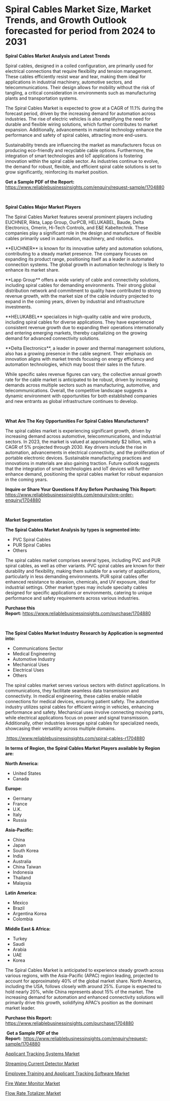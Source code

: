 <p><h1>Spiral Cables Market Size, Market Trends, and Growth Outlook forecasted for period from 2024 to 2031</h1></p><p><strong>Spiral Cables Market Analysis and Latest Trends</strong></p>
<p><p>Spiral cables, designed in a coiled configuration, are primarily used for electrical connections that require flexibility and tension management. These cables efficiently resist wear and tear, making them ideal for applications in industrial machinery, automotive sectors, and telecommunications. Their design allows for mobility without the risk of tangling, a critical consideration in environments such as manufacturing plants and transportation systems.</p><p>The Spiral Cables Market is expected to grow at a CAGR of 11.1% during the forecast period, driven by the increasing demand for automation across industries. The rise of electric vehicles is also amplifying the need for durable and flexible wiring solutions, which further contributes to market expansion. Additionally, advancements in material technology enhance the performance and safety of spiral cables, attracting more end-users.</p><p>Sustainability trends are influencing the market as manufacturers focus on producing eco-friendly and recyclable cable options. Furthermore, the integration of smart technologies and IoT applications is fostering innovation within the spiral cable sector. As industries continue to evolve, the demand for robust, flexible, and efficient spiral cable solutions is set to grow significantly, reinforcing its market position.</p></p>
<p><strong>Get a Sample PDF of the Report:&nbsp;</strong> <a href="https://www.reliablebusinessinsights.com/enquiry/request-sample/1704880?utm_campaign=1109&utm_medium=2&utm_source=Github&utm_content=ia&utm_term=21102024&utm_id=spiral-cables">https://www.reliablebusinessinsights.com/enquiry/request-sample/1704880</a></p>
<p>&nbsp;</p>
<p><strong>Spiral Cables Major Market Players</strong></p>
<p><p>The Spiral Cables Market features several prominent players including EUCHNER, Rikta, Lapp Group, OurPCB, HELUKABEL, Baude, Delta Electronics, Omerin, Hi-Tech Controls, and E&E Kabeltechnik. These companies play a significant role in the design and manufacture of flexible cables primarily used in automation, machinery, and robotics.</p><p>**EUCHNER** is known for its innovative safety and automation solutions, contributing to a steady market presence. The company focuses on expanding its product range, positioning itself as a leader in automated connection systems. The global growth in automation technology is likely to enhance its market share.</p><p>**Lapp Group** offers a wide variety of cable and connectivity solutions, including spiral cables for demanding environments. Their strong global distribution network and commitment to quality have contributed to strong revenue growth, with the market size of the cable industry projected to expand in the coming years, driven by industrial and infrastructure investments.</p><p>**HELUKABEL** specializes in high-quality cable and wire products, including spiral cables for diverse applications. They have experienced consistent revenue growth due to expanding their operations internationally and entering emerging markets, thereby capitalizing on the growing demand for advanced connectivity solutions.</p><p>**Delta Electronics**, a leader in power and thermal management solutions, also has a growing presence in the cable segment. Their emphasis on innovation aligns with market trends focusing on energy efficiency and automation technologies, which may boost their sales in the future.</p><p>While specific sales revenue figures can vary, the collective annual growth rate for the cable market is anticipated to be robust, driven by increasing demands across multiple sectors such as manufacturing, automotive, and telecommunications. Overall, the competitive landscape suggests a dynamic environment with opportunities for both established companies and new entrants as global infrastructure continues to develop.</p></p>
<p>&nbsp;</p>
<p><strong>What Are The Key Opportunities For Spiral Cables Manufacturers?</strong></p>
<p><p>The spiral cables market is experiencing significant growth, driven by increasing demand across automotive, telecommunications, and industrial sectors. In 2023, the market is valued at approximately $2 billion, with a CAGR of 5% projected through 2030. Key drivers include the rise in automation, advancements in electrical connectivity, and the proliferation of portable electronic devices. Sustainable manufacturing practices and innovations in materials are also gaining traction. Future outlook suggests that the integration of smart technologies and IoT devices will further enhance demand, positioning the spiral cables market for robust expansion in the coming years.</p></p>
<p><strong>Inquire or Share Your Questions If Any Before Purchasing This Report:</strong> <a href="https://www.reliablebusinessinsights.com/enquiry/pre-order-enquiry/1704880?utm_campaign=1109&utm_medium=2&utm_source=Github&utm_content=ia&utm_term=21102024&utm_id=spiral-cables">https://www.reliablebusinessinsights.com/enquiry/pre-order-enquiry/1704880</a></p>
<p>&nbsp;</p>
<p><strong>Market Segmentation</strong></p>
<p><strong>The Spiral Cables Market Analysis by types is segmented into:</strong></p>
<p><ul><li>PVC Spiral Cables</li><li>PUR Spiral Cables</li><li>Others</li></ul></p>
<p><p>The spiral cables market comprises several types, including PVC and PUR spiral cables, as well as other variants. PVC spiral cables are known for their durability and flexibility, making them suitable for a variety of applications, particularly in less demanding environments. PUR spiral cables offer enhanced resistance to abrasion, chemicals, and UV exposure, ideal for industrial settings. Other market types may include specialty cables designed for specific applications or environments, catering to unique performance and safety requirements across various industries.</p></p>
<p><strong>Purchase this Report:&nbsp;</strong><a href="https://www.reliablebusinessinsights.com/purchase/1704880?utm_campaign=1109&utm_medium=2&utm_source=Github&utm_content=ia&utm_term=21102024&utm_id=spiral-cables">https://www.reliablebusinessinsights.com/purchase/1704880</a></p>
<p>&nbsp;</p>
<p><strong>The Spiral Cables Market Industry Research by Application is segmented into:</strong></p>
<p><ul><li>Communications Sector</li><li>Medical Engineering</li><li>Automotive Industry</li><li>Mechanical Uses</li><li>Electrical Uses</li><li>Others</li></ul></p>
<p><p>The spiral cables market serves various sectors with distinct applications. In communications, they facilitate seamless data transmission and connectivity. In medical engineering, these cables enable reliable connections for medical devices, ensuring patient safety. The automotive industry utilizes spiral cables for efficient wiring in vehicles, enhancing performance and safety. Mechanical uses involve connecting moving parts, while electrical applications focus on power and signal transmission. Additionally, other industries leverage spiral cables for specialized needs, showcasing their versatility across multiple domains.</p></p>
<p><a href="https://www.reliablebusinessinsights.com/spiral-cables-r1704880?utm_campaign=1109&utm_medium=2&utm_source=Github&utm_content=ia&utm_term=21102024&utm_id=spiral-cables">&nbsp;https://www.reliablebusinessinsights.com/spiral-cables-r1704880</a></p>
<p><strong>In terms of Region, the Spiral Cables Market Players available by Region are:</strong></p>
<p>
    <p> <strong> North America: </strong>
        <ul>
            <li>United States</li>
            <li>Canada</li>
        </ul>
        </p> 
    <p> <strong> Europe: </strong>
        <ul>
            <li>Germany</li>
            <li>France</li>
            <li>U.K.</li>
            <li>Italy</li>
            <li>Russia</li>
        </ul>
        </p> 
    <p> <strong> Asia-Pacific: </strong>
        <ul>
            <li>China</li>
            <li>Japan</li>
            <li>South Korea</li>
            <li>India</li>
            <li>Australia</li>
            <li>China Taiwan</li>
            <li>Indonesia</li>
            <li>Thailand</li>
            <li>Malaysia</li>
        </ul>
        </p> 
    <p> <strong> Latin America: </strong>
        <ul>
            <li>Mexico</li>
            <li>Brazil</li>
            <li>Argentina Korea</li>
            <li>Colombia</li>
        </ul>
        </p> 
    <p> <strong> Middle East & Africa: </strong>
        <ul>
            <li>Turkey</li>
            <li>Saudi</li>
            <li>Arabia</li>
            <li>UAE</li>
            <li>Korea</li>
        </ul>
    </p>
    </p>
<p><p>The Spiral Cables Market is anticipated to experience steady growth across various regions, with the Asia-Pacific (APAC) region leading, projected to account for approximately 40% of the global market share. North America, including the USA, follows closely with around 25%. Europe is expected to hold nearly 20%, while China represents about 15% of the market. The increasing demand for automation and enhanced connectivity solutions will primarily drive this growth, solidifying APAC’s position as the dominant market leader.</p></p>
<p><strong>Purchase this Report: </strong><a href="https://www.reliablebusinessinsights.com/purchase/1704880?utm_campaign=1109&utm_medium=2&utm_source=Github&utm_content=ia&utm_term=21102024&utm_id=spiral-cables">https://www.reliablebusinessinsights.com/purchase/1704880</a></p>
<p>&nbsp;<strong>Get a Sample PDF of the Report:&nbsp;&nbsp;</strong><a href="https://www.reliablebusinessinsights.com/enquiry/request-sample/1704880?utm_campaign=1109&utm_medium=2&utm_source=Github&utm_content=ia&utm_term=21102024&utm_id=spiral-cables">https://www.reliablebusinessinsights.com/enquiry/request-sample/1704880</a></p>
<p><strong></strong></p>
<p><p><a href="https://github.com/stumpefzclearez/Market-Research-Report-List-1/blob/main/applicant-tracking-systems-market.md?utm_campaign=1109&utm_medium=2&utm_source=Github&utm_content=ia&utm_term=21102024&utm_id=spiral-cables">Applicant Tracking Systems Market</a></p><p><a href="https://www.linkedin.com/pulse/streaming-current-detector-market-industry-trends-forecast-period-hsrye?utm_campaign=1109&utm_medium=2&utm_source=Github&utm_content=ia&utm_term=21102024&utm_id=spiral-cables">Streaming Current Detector Market</a></p><p><a href="https://github.com/seraphinaqist/Market-Research-Report-List-1/blob/main/employee-training-and-applicant-tracking-software-market.md?utm_campaign=1109&utm_medium=2&utm_source=Github&utm_content=ia&utm_term=21102024&utm_id=spiral-cables">Employee Training and Applicant Tracking Software Market</a></p><p><a href="https://issuu.com/reportprime-2/docs/fire-water-monitor-market-size-2030_64e285d97c7911?utm_campaign=1109&utm_medium=2&utm_source=Github&utm_content=ia&utm_term=21102024&utm_id=spiral-cables">Fire Water Monitor Market</a></p><p><a href="https://www.linkedin.com/pulse/global-flow-rate-totalizer-market-opportunities-forecast-period-nkn4e?utm_campaign=1109&utm_medium=2&utm_source=Github&utm_content=ia&utm_term=21102024&utm_id=spiral-cables">Flow Rate Totalizer Market</a></p></p>